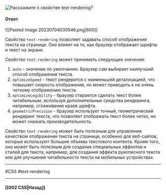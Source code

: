![Расскажите о свойстве `text-rendering`?](https://youtu.be/nbWY5W-9OEo?t=35)

#### Ответ

![[Pasted image 20230704030546.png|600]]

Свойство `text-rendering` позволяет задавать способ отображения текста на странице. Оно влияет на то, как браузер отображает шрифты и текст на экране.

Свойство `text-rendering` может принимать следующие значения:

1. `auto` - значение по умолчанию. Браузер сам выбирает наилучший способ отображения текста.
2. `optimizeSpeed` - текст рендерится с наименьшей детализацией, что повышает скорость отображения, но может приводить к не очень четкому отображению текста.
3. `optimizeLegibility` - браузер старается сделать текст более читабельным, используя дополнительные средства рендеринга, например, сглаживание краев шрифта.
4. `geometricPrecision` - браузер использует точный, геометрический рендеринг текста, что позволяет отображать текст более четко, но может снижать производительность.

Свойство `text-rendering` может быть полезным для управления качеством отображения текста на странице, особенно для веб-сайтов, которые используют большие объемы текстового контента. Кроме того, оно может быть полезным для создания специальных эффектов и стилей для текста, например, для создания эффекта рукописного текста или для улучшения читабельности текста на мобильных устройствах.

___
#CSS #text-rendering

___

#### [[002 CSS|Назад]]